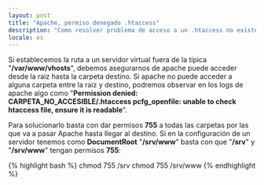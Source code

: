 ```yaml
---
layout: post
title: "Apache, permiso denegado .htaccess"
description: "Como resolver problema de acceso a un .htaccess no existente"
locale: es
---
```


Si establecemos la ruta a un servidor virtual fuera de la típica "**/var/www/vhosts**", debemos asegurarnos de apache puede acceder desde la raiz hasta la carpeta destino. Si apache no puede acceder a alguna carpeta entre la raiz y destino, podremos observar en los logs de apache algo como "<strong>Permission denied: CARPETA_NO_ACCESIBLE/.htaccess pcfg_openfile: unable to check htaccess file, ensure it is readable</strong>".

Para solucionarlo basta con dar permisos **755** a todas las carpetas por las que va a pasar Apache hasta llegar al destino. Si en la configuración de un servidor tenemos como **DocumentRoot** "**/srv/www**" basta con que "**/srv**" y "**/srv/www**" tengan permisos **755**:

{% highlight bash %}
chmod 755 /srv
chmod 755 /srv/www
{% endhighlight %}
